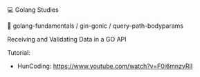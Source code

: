 💻 Golang Studies

📁 golang-fundamentals / gin-gonic / query-path-bodyparams

  Receiving and Validating Data in a GO API

Tutorial:
  - HunCoding: https://www.youtube.com/watch?v=F0i6mnzvRII
